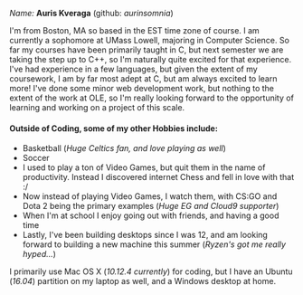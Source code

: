 *Name:* __Auris Kveraga__ (github: _aurinsomnia_)

I'm from Boston, MA so based in the EST time zone of course. I am currently a sophomore at UMass Lowell, majoring in Computer Science.
So far my courses have been primarily taught in C, but next semester we are taking the step up to C++, so I'm naturally quite excited
for that experience. I've had experience in a few languages, but given the extent of my coursework, I am by far most adept at C, 
but am always excited to learn more! I've done some minor web development work, but nothing to the extent of the work at OLE,
so I'm really looking forward to the opportunity of learning and working on a project of this scale. 

#### Outside of Coding, some of my other Hobbies include: ####
* Basketball (_Huge Celtics fan, and love playing as well_)
* Soccer
* I used to play a ton of Video Games, but quit them in the name of productivity. Instead I discovered internet Chess and fell in love with that :/
* Now instead of playing Video Games, I watch them, with CS:GO and Dota 2 being the primary examples (*Huge EG and Cloud9 supporter*)
* When I'm at school I enjoy going out with friends, and having a good time
* Lastly, I've been building desktops since I was 12, and am looking forward to building a new machine this summer (*Ryzen's got me really hyped...*)

I primarily use Mac OS X (*10.12.4 currently*) for coding, but I have an Ubuntu (_16.04_) partition on my laptop as well, and a Windows desktop at home.
